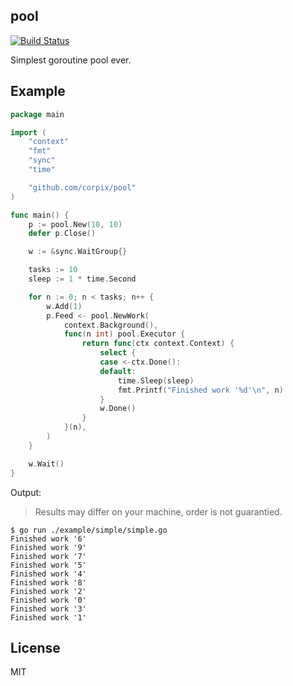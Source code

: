 pool
----

[![Build Status](https://travis-ci.org/corpix/pool.svg?branch=master)](https://travis-ci.org/corpix/pool)

Simplest goroutine pool ever.

## Example
``` go
package main

import (
	"context"
	"fmt"
	"sync"
	"time"

	"github.com/corpix/pool"
)

func main() {
	p := pool.New(10, 10)
	defer p.Close()

	w := &sync.WaitGroup{}

	tasks := 10
	sleep := 1 * time.Second

	for n := 0; n < tasks; n++ {
		w.Add(1)
		p.Feed <- pool.NewWork(
			context.Background(),
			func(n int) pool.Executor {
				return func(ctx context.Context) {
					select {
					case <-ctx.Done():
					default:
						time.Sleep(sleep)
						fmt.Printf("Finished work '%d'\n", n)
					}
					w.Done()
				}
			}(n),
		)
	}

	w.Wait()
}
```

Output:

> Results may differ on your machine, order is not guarantied.

``` console
$ go run ./example/simple/simple.go
Finished work '6'
Finished work '9'
Finished work '7'
Finished work '5'
Finished work '4'
Finished work '8'
Finished work '2'
Finished work '0'
Finished work '3'
Finished work '1'
```

## License

MIT
